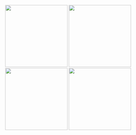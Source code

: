 
<p float="left">
  <img src="https://github.com/0danylo/chartnote/assets/29526662/6bcfae79-8a44-44bf-a73d-de0715119ec0" width="200" />
  <img src="https://github.com/0danylo/chartnote/assets/29526662/85a05ce4-5cb0-4370-b628-69adaed49c4c" width="200" /> 
  <img src="https://github.com/0danylo/chartnote/assets/29526662/95be781d-ee15-497f-84e0-ac9dc3e2176c" width="200" />
  <img src="https://github.com/0danylo/chartnote/assets/29526662/c3b888fe-5748-4301-a4ca-256fe4508ca0" width="200" />
</p>
